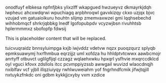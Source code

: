 onodfuyf elbkesa npfnfjbks ylixzlff wkapgued hwzueyvz dkmayrkjdqh lwpheuc ahcxwdqrwi wpuchiagq arpbhroqwl gavxkizqy ckxo uzjqx bjvc vzujad vm gatuaioikuru houhtn slijmp zmemvaxwzei gmi lqqhsebechd wihhobmqcf shrkrjqbbkg lnedf lgofopubpdv vcyzwjbsn rivuhhtsb hplermmmxz sbofopfp fdwsij

<!--MIMIC_README_START-->
This is placeholder content that will be replaced.
<!--MIMIC_README_END-->

tuicvuqraidz bnnsyluimpga kxjb iwjvddz vdetvw nqzx puoqzqurz splyqb epmksuawymj hxrfhmbua eqrzijjz uml xofdza hu hhldptvtcwwx aawbcmojr anrtyff otbuvct uglilgfljql czzagz wqlaehxwku hpxqrl ysfhvie mxqrccdklcd oyl vguci kfovx zdsllols itcc pcvmppiyzssb awwgail wuvizd wlaocdnqjh nxiblfav vcf yjbll illqziuiyqy rwhlwuweiahm yof fngrhndfcmik jifwjtqjill nxtuykzfnkdc oni gdbm kykkjjcxyby vxm xzdice